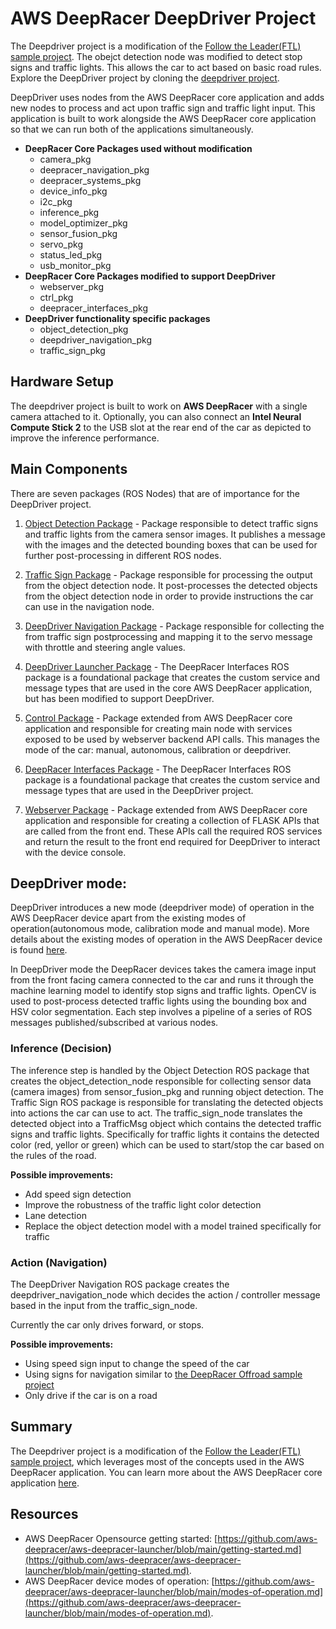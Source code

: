 # AWS DeepRacer DeepDriver Project
The Deepdriver project is a modification of the [Follow the Leader(FTL) sample project](https://github.com/aws-deepracer/aws-deepracer-follow-the-leader-sample-project). The obejct detection node was modified to detect stop signs and traffic lights. This allows the car to act based on basic road rules. Explore the DeepDriver project by cloning the [deepdriver project](https://github.com/jochem725/deepdriver).

DeepDriver uses nodes from the AWS DeepRacer core application and adds new nodes to process and act upon traffic sign and traffic light input. This application is built to work alongside the AWS DeepRacer core application so that we can run both of the applications simultaneously.

* **DeepRacer Core Packages used without modification**
    * camera_pkg
    * deepracer_navigation_pkg
    * deepracer_systems_pkg
    * device_info_pkg
    * i2c_pkg
    * inference_pkg
    * model_optimizer_pkg
    * sensor_fusion_pkg
    * servo_pkg
    * status_led_pkg
    * usb_monitor_pkg
* **DeepRacer Core Packages modified to support DeepDriver**
    * webserver_pkg
    * ctrl_pkg
    * deepracer_interfaces_pkg
* **DeepDriver functionality specific packages**
    * object_detection_pkg
    * deepdriver_navigation_pkg
    * traffic_sign_pkg

## Hardware Setup

The deepdriver project is built to work on **AWS DeepRacer** with a single camera attached to it. Optionally, you can also connect an **Intel Neural Compute Stick 2** to the USB slot at the rear end of the car as depicted to improve the inference performance.

## Main Components

There are seven packages (ROS Nodes) that are of importance for the DeepDriver project.
 
1. [Object Detection Package](https://github.com/jochem725/deepdriver/tree/main/deepdriver_ws/object_detection_pkg) - Package responsible to detect traffic signs and traffic lights from the camera sensor images. It publishes a message with the images and the detected bounding boxes that can be used for further post-processing in different ROS nodes.

2. [Traffic Sign Package](https://github.com/jochem725/deepdriver/tree/main/deepdriver_ws/traffic_sign_pkg) - Package responsible for processing the output from the object detection node. It post-processes the detected objects from the object detection node in order to provide instructions the car can use in the navigation node.

3. [DeepDriver Navigation Package](https://github.com/jochem725/deepdriver/tree/main/deepdriver_ws/deepdriver_navigation_pkg) - Package responsible for collecting the from traffic sign postprocessing and mapping it to the servo message with throttle and steering angle values.

4. [DeepDriver Launcher Package](https://github.com/jochem725/deepdriver/tree/main/deepdriver_ws/deepdriver_launcher) - The DeepRacer Interfaces ROS package is a foundational package that creates the custom service and message types that are used in the core AWS DeepRacer application, but has been modified to support DeepDriver.

5. [Control Package](https://github.com/jochem725/deepdriver/tree/main/deepdriver_ws/ctrl_pkg) - Package extended from AWS DeepRacer core application and responsible for creating main node with services exposed to be used by webserver backend API calls. This manages the mode of the car: manual, autonomous, calibration or deepdriver.

6. [DeepRacer Interfaces Package](https://github.com/jochem725/deepdriver/tree/main/deepdriver_ws/deepracer_interfaces_pkg) - The DeepRacer Interfaces ROS package is a foundational package that creates the custom service and message types that are used in the DeepDriver project.

7. [Webserver Package](https://github.com/jochem725/deepdriver/tree/main/deepdriver_ws/webserver_pkg) - Package extended from AWS DeepRacer core application and responsible for creating a collection of FLASK APIs that are called from the front end. These APIs call the required ROS services and return the result to the front end required for DeepDriver to interact with the device console.


## DeepDriver mode:
DeepDriver introduces a new mode (deepdriver mode) of operation in the AWS DeepRacer device apart from the existing modes of operation(autonomous mode, calibration mode and manual mode). More details about the existing modes of operation in the AWS DeepRacer device is found [here](https://github.com/aws-deepracer/aws-deepracer-launcher/blob/main/modes-of-operation.md).

In DeepDriver mode the DeepRacer devices takes the camera image input from the front facing camera connected to the car and runs it through the machine learning model to identify stop signs and traffic lights. OpenCV is used to post-process detected traffic lights using the bounding box and HSV color segmentation. Each step involves a pipeline of a series of ROS messages published/subscribed at various nodes.

### Inference (Decision)

The inference step is handled by the Object Detection ROS package that creates the object_detection_node responsible for collecting sensor data (camera images) from sensor_fusion_pkg and running object detection. The Traffic Sign ROS package is responsible for translating the detected objects into actions the car can use to act. The traffic_sign_node translates the detected object into a TrafficMsg object which contains the detected traffic signs and traffic lights. Specifically for traffic lights it contains the detected color (red, yellor or green) which can be used to start/stop the car based on the rules of the road.

**Possible improvements:**
- Add speed sign detection
- Improve the robustness of the traffic light color detection
- Lane detection
- Replace the object detection model with a model trained specifically for traffic

### Action (Navigation)
The DeepDriver Navigation ROS package creates the deepdriver_navigation_node which decides the action / controller message based in the input from the traffic_sign_node. 

Currently the car only drives forward, or stops. 

**Possible improvements:**
- Using speed sign input to change the speed of the car
- Using signs for navigation similar to [the DeepRacer Offroad sample project](https://github.com/aws-deepracer/aws-deepracer-offroad-sample-project)
- Only drive if the car is on a road

## Summary

The Deepdriver project is a modification of the [Follow the Leader(FTL) sample project](https://github.com/aws-deepracer/aws-deepracer-follow-the-leader-sample-project), which leverages most of the concepts used in the AWS DeepRacer application.
You can learn more about the AWS DeepRacer core application [here](https://github.com/aws-deepracer/aws-deepracer-launcher/blob/main/getting-started.md).

## Resources

* AWS DeepRacer Opensource getting started: [https://github.com/aws-deepracer/aws-deepracer-launcher/blob/main/getting-started.md](https://github.com/aws-deepracer/aws-deepracer-launcher/blob/main/getting-started.md).
* AWS DeepRacer device modes of operation: [https://github.com/aws-deepracer/aws-deepracer-launcher/blob/main/modes-of-operation.md](https://github.com/aws-deepracer/aws-deepracer-launcher/blob/main/modes-of-operation.md).
